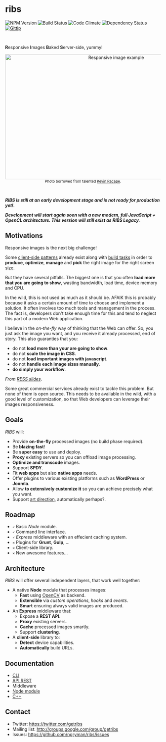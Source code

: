 # ribs

[![NPM Version][npm-image]][npm-url] [![Build Status][travis-image]][travis-url] [![Code Climate][codeclimate-image]][codeclimate-url] [![Dependency Status][gemnasium-image]][gemnasium-url] [![Gittip][gittip-image]][gittip-url]

<br>

<b>R</b>esponsive <b>I</b>mages <b>B</b>aked <b>S</b>erver-side, yummy!

<p align="center">
  <img width="703" height="404" src="http://farm8.staticflickr.com/7347/9538576837_488e0d89db_o.jpg" alt="Responsive image example">
  <br>
  <sup>Photo borrowed from talented <a href="http://500px.com/Sphaax">Kevin Racape</a>.</sup>
</p>

<br>

***RIBS is still at an early development stage and is not ready for production yet!***.

***Development will start again soon with a new modern, full JavaScript + OpenCL architecture.
This version will still exist as RIBS Legacy.***

## Motivations

Responsive images is the next big challenge!

Some [client-side patterns] already exist along with [build tasks] in order to **produce**, **optimize**, **manage** and
**pick** the right image for the right screen size.

But they have several pitfalls.
The biggest one is that you often **load more that you are going to show**, wasting bandwidth, load time, device memory and CPU.

In the wild, this is not used as much as it should be. AFAIK this is probably because it asks a certain amount of time
to choose and implement a solution. It often involves too much tools and management in the process.
The fact is, developers don't take enough time for this and tend to neglect this part of a modern Web application.

I believe in the *on-the-fly* way of thinking that the Web can offer. So, you just ask the image you want,
and you receive it already processed, end of story.
This also guaranties that you:

- do not **load more than your are going to show**.
- do not **scale the image in CSS**.
- do not **load important images with javascript**.
- do not **handle each image sizes manually**.
- **do simply your workflow**.

*From [RESS slides]*.

Some great commercial services already exist to tackle this problem. But none of them is open source.
This needs to be available in the wild, with a good level of customization, so that Web developers
can leverage their images responsiveness.

[client-side patterns]: http://css-tricks.com/which-responsive-images-solution-should-you-use
[build tasks]: https://github.com/gruntjs/grunt-contrib-imagemin
[RESS slides]: http://fr.slideshare.net/4nd3rsen/ress-responsive-design-server-side-components-10084972

## Goals

*RIBS* will:

- Provide **on-the-fly** processed images (no build phase required).
- Be **blazing fast**!
- Be **super easy** to use and deploy.
- **Proxy** existing servers so you can offload image processing.
- **Optimize and transcode** images.
- Support **SPDY**.
- Fit **web apps** but also **native apps** needs.
- Offer plugins to various existing platforms such as **WordPress** or **Joomla**.
- Allow **to extensively customize it** so you can achieve precisely what you want.
- Support [art direction], automatically perhaps?.

[art direction]: http://usecases.responsiveimages.org/#art-direction

## Roadmap

 - `✓` Basic *Node* module.<br>
 - `✓` Command line interface.<br>
 - `✓` *Express* middleware with an effecient caching system.<br>
 - `✕` Plugins for **Grunt**, **Gulp**, ...<br>
 - `✕` Client-side library.<br>
 - `✕` New awesome features...

## Architecture

*RIBS* will offer several independent layers, that work well together:

- A native **Node** module that processes images:
  - **Fast** using [OpenCV] as backend.
  - **Extensible** via *custom operations*, *hooks* and *events*.
  - **Smart** ensuring always valid images are produced.
- An **Express** middleware that:
  - Expose a **REST API**.
  - **Proxy** existing servers.
  - **Cache** processed images smartly.
  - Support **clustering**.
- A **client-side** library to:
  - **Detect** device capabilities.
  - **Automatically** build URLs.

[OpenCV]: http://opencv.org

## Documentation

 - [CLI](https://github.com/ngryman/ribs/wiki/CLI)
 - [API REST](https://github.com/ngryman/ribs/wiki/API-REST)
 - Middleware
 - [Node module](https://github.com/ngryman/ribs/wiki/API-Node-module)
 - [C++](https://github.com/ngryman/ribs/wiki/API-cpp)

## Contact

 - Twitter: https://twitter.com/getribs
 - Mailing list: http://groups.google.com/group/getribs
 - Issues: https://github.com/ngryman/ribs/issues

[npm-image]: http://img.shields.io/npm/v/ribs.svg
[npm-url]: https://www.npmjs.org/package/ribs
[travis-image]: http://img.shields.io/travis/ngryman/ribs.svg
[travis-url]: https://travis-ci.org/ngryman/ribs
[codeclimate-image]: http://img.shields.io/codeclimate/github/ngryman/ribs.svg
[codeclimate-url]: https://codeclimate.com/github/ngryman/ribs
[gemnasium-image]: http://img.shields.io/gemnasium/ngryman/ribs.png
[gemnasium-url]: https://gemnasium.com/ngryman/ribs
[gittip-image]: http://img.shields.io/gittip/ngryman.svg
[gittip-url]: https://www.gittip.com/ngryman
